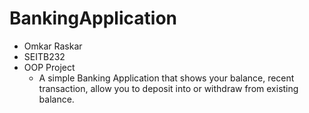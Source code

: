 # BankingApplication
- Omkar Raskar
- SEITB232
- OOP Project 
  - A simple Banking Application that shows your balance, recent transaction, allow you to deposit into or withdraw from existing balance.
